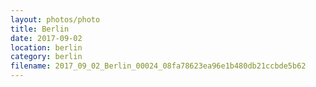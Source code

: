 ```yaml
---
layout: photos/photo
title: Berlin
date: 2017-09-02
location: berlin
category: berlin
filename: 2017_09_02_Berlin_00024_08fa78623ea96e1b480db21ccbde5b62
---
```

